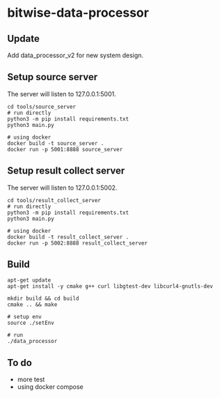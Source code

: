 # bitwise-data-processor

## Update
Add data_processor_v2 for new system design.

## Setup source server
The server will listen to 127.0.0.1:5001.
```shell
cd tools/source_server
# run directly
python3 -m pip install requirements.txt
python3 main.py

# using docker
docker build -t source_server . 
docker run -p 5001:8888 source_server
```

## Setup result collect server
The server will listen to 127.0.0.1:5002.
```shell
cd tools/result_collect_server
# run directly
python3 -m pip install requirements.txt
python3 main.py

# using docker
docker build -t result_collect_server .
docker run -p 5002:8888 result_collect_server
```

## Build
```shell
apt-get update
apt-get install -y cmake g++ curl libgtest-dev libcurl4-gnutls-dev

mkdir build && cd build
cmake .. && make

# setup env
source ./setEnv

# run
./data_processor
```

## To do
* more test
* using docker compose
